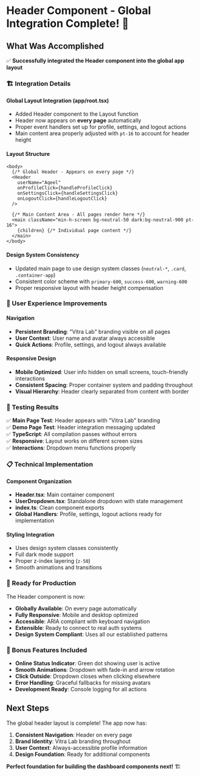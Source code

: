 # Header Component - Global Integration Complete! 🎉

## What Was Accomplished

✅ **Successfully integrated the Header component into the global app layout**

### 🏗️ Integration Details

#### **Global Layout Integration (app/root.tsx)**
- Added Header component to the Layout function 
- Header now appears on **every page** automatically
- Proper event handlers set up for profile, settings, and logout actions
- Main content area properly adjusted with `pt-16` to account for header height

#### **Layout Structure**
```tsx
<body>
  {/* Global Header - Appears on every page */}
  <Header
    userName="Aqeel"
    onProfileClick={handleProfileClick}
    onSettingsClick={handleSettingsClick}
    onLogoutClick={handleLogoutClick}
  />
  
  {/* Main Content Area - All pages render here */}
  <main className="min-h-screen bg-neutral-50 dark:bg-neutral-900 pt-16">
    {children} {/* Individual page content */}
  </main>
</body>
```

#### **Design System Consistency**
- Updated main page to use design system classes (`neutral-*`, `.card`, `.container-app`)
- Consistent color scheme with `primary-600`, `success-600`, `warning-600`
- Proper responsive layout with header height compensation

### 🎯 User Experience Improvements

#### **Navigation**
- **Persistent Branding**: "Vitra Lab" branding visible on all pages
- **User Context**: User name and avatar always accessible
- **Quick Actions**: Profile, settings, and logout always available

#### **Responsive Design**
- **Mobile Optimized**: User info hidden on small screens, touch-friendly interactions
- **Consistent Spacing**: Proper container system and padding throughout
- **Visual Hierarchy**: Header clearly separated from content with border

### 🧪 Testing Results

✅ **Main Page Test**: Header appears with "Vitra Lab" branding  
✅ **Demo Page Test**: Header integration messaging updated  
✅ **TypeScript**: All compilation passes without errors  
✅ **Responsive**: Layout works on different screen sizes  
✅ **Interactions**: Dropdown menu functions properly  

### 📋 Technical Implementation

#### **Component Organization**
- **Header.tsx**: Main container component
- **UserDropdown.tsx**: Standalone dropdown with state management  
- **index.ts**: Clean component exports
- **Global Handlers**: Profile, settings, logout actions ready for implementation

#### **Styling Integration**
- Uses design system classes consistently
- Full dark mode support
- Proper z-index layering (`z-50`)
- Smooth animations and transitions

### 🚀 Ready for Production

The Header component is now:
- **Globally Available**: On every page automatically
- **Fully Responsive**: Mobile and desktop optimized
- **Accessible**: ARIA compliant with keyboard navigation
- **Extensible**: Ready to connect to real auth systems
- **Design System Compliant**: Uses all our established patterns

### 🎁 Bonus Features Included

- **Online Status Indicator**: Green dot showing user is active
- **Smooth Animations**: Dropdown with fade-in and arrow rotation
- **Click Outside**: Dropdown closes when clicking elsewhere
- **Error Handling**: Graceful fallbacks for missing avatars
- **Development Ready**: Console logging for all actions

## Next Steps

The global header layout is complete! The app now has:

1. **Consistent Navigation**: Header on every page
2. **Brand Identity**: Vitra Lab branding throughout
3. **User Context**: Always-accessible profile information  
4. **Design Foundation**: Ready for additional components

**Perfect foundation for building the dashboard components next!** 🏗️ 
